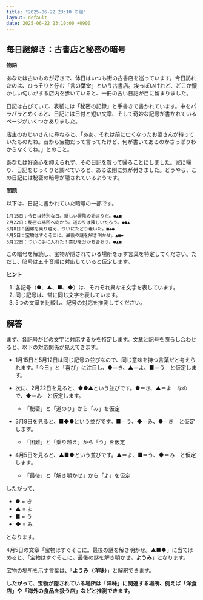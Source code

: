 ```yaml
---
title: "2025-06-22 23:10 の謎"
layout: default
date: 2025-06-22 23:10:00 +0900
---
```

## 毎日謎解き：古書店と秘密の暗号

**物語**

あなたは古いものが好きで、休日はいつも街の古書店を巡っています。今日訪れたのは、ひっそりと佇む「言の葉堂」という古書店。埃っぽいけれど、どこか懐かしい匂いがする店内を歩いていると、一冊の古い日記が目に留まりました。

日記は古びていて、表紙には「秘密の記録」と手書きで書かれています。中をパラパラとめくると、日記には日付と短い文章、そして奇妙な記号が書かれているページがいくつかありました。

店主のおじいさんに尋ねると、「ああ、それは前に亡くなったお婆さんが持っていたものだね。昔から宝物だって言ってたけど、何が書いてあるのかさっぱりわからなくてね。」とのこと。

あなたは好奇心を抑えられず、その日記を買って帰ることにしました。家に帰り、日記をじっくりと調べていると、ある法則に気が付きました。どうやら、この日記には秘密の暗号が隠されているようです。

**問題**

以下は、日記に書かれていた暗号の一部です。

```
1月15日：今日は特別な日。新しい冒険の始まりだ。●▲■
2月22日：秘密の場所へ向かう。道のりは険しいだろう。◆●▲
3月8日：困難を乗り越え、ついにたどり着いた。■◆●
4月5日：宝物はすぐそこに。最後の謎を解き明かせ。▲■◆
5月12日：ついに手に入れた！喜びを分かち合おう。●▲■
```

この暗号を解読し、宝物が隠されている場所を示す言葉を特定してください。ただし、暗号は五十音順に対応していると仮定します。

**ヒント**

1.  各記号（●、▲、■、◆）は、それぞれ異なる文字を表しています。
2.  同じ記号は、常に同じ文字を表しています。
3.  5つの文章を比較し、記号の対応を推測してください。

## 解答

まず、各記号がどの文字に対応するかを特定します。文章と記号を照らし合わせると、以下の対応関係が見えてきます。

*   1月15日と5月12日は同じ記号の並びなので、同じ意味を持つ言葉だと考えられます。「今日」と「喜び」に注目し、●＝き、▲＝よ、■＝う　と仮定します。

*   次に、2月22日を見ると、◆●▲という並びです。●＝き、▲＝よ　なので、◆＝み　と仮定します。
    *   「秘密」と「道のり」から「み」を仮定

*   3月8日を見ると、■◆●という並びです。■＝う、◆＝み、●＝き　と仮定します。
    *   「困難」と「乗り越え」から「う」を仮定

*   4月5日を見ると、▲■◆という並びです。▲＝よ、■＝う、◆＝み　と仮定します。
    *   「最後」と「解き明かせ」から「よ」を仮定

したがって、

*   ● = き
*   ▲ = よ
*   ■ = う
*   ◆ = み

となります。

4月5日の文章「宝物はすぐそこに。最後の謎を解き明かせ。▲■◆」に当てはめると、「宝物はすぐそこに。最後の謎を解き明かせ。**ようみ**」となります。

宝物の場所を示す言葉は、「**ようみ（洋味）**」と解釈できます。

**したがって、宝物が隠されている場所は「洋味」に関連する場所、例えば「洋食店」や「海外の食品を扱う店」などと推測できます。**
